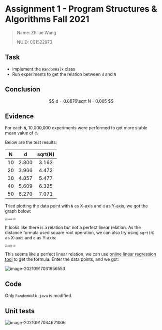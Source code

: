 # Assignment 1 - Program Structures & Algorithms Fall 2021

> Name: Zhilue Wang
>
> NUID: 001522973

## Task

- Implement the `RandomWalk` class
- Run experiments to get the relation between `d` and `N`

## Conclusion

$$
d = 0.8876\sqrt N - 0.005
$$

## Evidence

For each `N`, 10,000,000 experiments were performed to get more stable mean value of `d`. 

Below are the test results:

| **N** | **d** | sqrt(N) |
| :---: | :---: | :-----: |
|  10   | 2.800 |  3.162  |
|  20   | 3.966 |  4.472  |
|  30   | 4.857 |  5.477  |
|  40   | 5.609 |  6.325  |
|  50   | 6.270 |  7.071  |

Tried plotting the data point with `N` as X-axis and `d` as Y-axis, we got the graph below:

<img src="C:\Users\Harry\Downloads\save (2).png" alt="save (2)" style="zoom:50%;" />

It looks like there is a relation but not a perfect linear relation. As the distance formula used square root operation, we can also try using `sqrt(N)` as X-axis and `d` as Y-axis:

<img src="C:\Users\Harry\Downloads\save (3).png" alt="save (3)" style="zoom:50%;" />

This seems like a perfect linear relation, we can use [online linear regression tool](https://www.statskingdom.com/linear-regression-calculator.html) to get the formula. Enter the data points, and we got:

![image-20210917031956553](C:\Users\Harry\AppData\Roaming\Typora\typora-user-images\image-20210917031956553.png)

## Code

Only `RandomWalk.java` is modified.

## Unit tests

![image-20210917034621006](C:\Users\Harry\AppData\Roaming\Typora\typora-user-images\image-20210917034621006.png)
